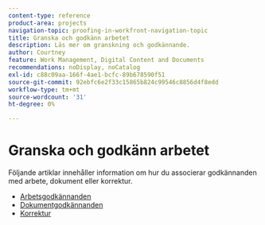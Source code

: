 ```yaml
---
content-type: reference
product-area: projects
navigation-topic: proofing-in-workfront-navigation-topic
title: Granska och godkänn arbetet
description: Läs mer om granskning och godkännande.
author: Courtney
feature: Work Management, Digital Content and Documents
recommendations: noDisplay, noCatalog
exl-id: c88c09aa-166f-4ae1-bcfc-89b678590f51
source-git-commit: 92ebfc6e2f33c15865b824c99546c8856d4f8edd
workflow-type: tm+mt
source-wordcount: '31'
ht-degree: 0%

---
```


# Granska och godkänn arbetet

Följande artiklar innehåller information om hur du associerar godkännanden med arbete, dokument eller korrektur.

<!-- * [Limited document and proof decision for non-paid users overview](/help/quicksilver/review-and-approve-work/proof-doc-decision-limits.md) -->
* [Arbetsgodkännanden](../review-and-approve-work/manage-approvals/manage-approvals.md)
* [Dokumentgodkännanden](../review-and-approve-work/document-reviews-and-approvals/document-reviews-and-approvals.md)
* [Korrektur](../review-and-approve-work/proofing/proofing.md)

